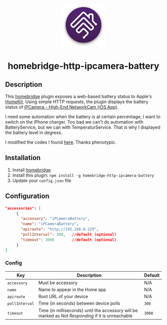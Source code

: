 <p align="center">
  <a href="https://github.com/homebridge/homebridge"><img src="https://raw.githubusercontent.com/homebridge/branding/master/logos/homebridge-color-round-stylized.png" height="140"></a>
</p>

<span align="center">

# homebridge-http-ipcamera-battery

</span>

## Description

This [homebridge](https://github.com/homebridge/homebridge) plugin exposes a web-based battery status to Apple's [HomeKit](http://www.apple.com/ios/home/). Using simple HTTP requests, the plugin displays the battery status of [iPCamera - High-End NetworkCam (iOS App)](https://apps.apple.com/us/app/ipcamera-high-end-networkcam/id570912928).

I need some automation when the battery is at certain percentage, I want to switch on the iPhone charger. Too bad we can't do automation with BatteryService, but we can with TemperaturService. That is why I displayed the battery level in degress.

I modified the codes I found [here](https://github.com/phenotypic/homebridge-http-thermometer). Thanks phenotypic.

## Installation

1. Install [homebridge](https://github.com/homebridge/homebridge#installation)
2. Install this plugin: `npm install -g homebridge-http-ipcamera-battery`
3. Update your `config.json` file

## Configuration

```json
"accessories": [
     {
       "accessory": "iPCameraBattery",
       "name": "iPCameraBattery",
       "apiroute": "http://192.168.0.229",
       "pollInterval": 300,   //default (optional)
       "timeout": 3000        //default (optional)
     }
]
```

### Config
| Key | Description | Default |
| --- | --- | --- |
| `accessory` | Must be accessory | N/A |
| `name` | Name to appear in the Home app | N/A |
| `apiroute` | Root URL of your device | N/A |
| `pollInterval` | Time (in seconds) between device polls | `300` |
| `timeout` | Time (in milliseconds) until the accessory will be marked as _Not Responding_ if it is unreachable | `3000` |

